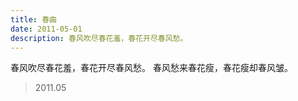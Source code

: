 ```yaml
---
title: 春曲
date: 2011-05-01
description: 春风吹尽春花羞，春花开尽春风愁。
---
```


春风吹尽春花羞，春花开尽春风愁。
春风愁来春花瘦，春花瘦却春风皱。

> 2011.05